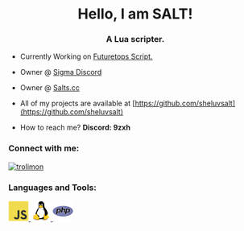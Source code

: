 <h1 align="center">Hello, I am SALT!</h1>
<h3 align="center">A Lua scripter.</h3>

- Currently Working on [Futuretops Script.](https://github.com/sheluvsalt/lol/blob/main/Futuretops.lua)

- Owner @ [Sigma Discord](https://discord.gg/aCXCcGwMkb)

- Owner @ [Salts.cc](https://https://salts.cc)


- All of my projects are available at [https://github.com/sheluvsalt](https://github.com/sheluvsalt)

- How to reach me? **Discord: 9zxh**

<h3 align="left">Connect with me:</h3>
<p align="left">
<a href="https://discord.gg/trolimon" target="blank"><img align="center" src="https://raw.githubusercontent.com/rahuldkjain/github-profile-readme-generator/master/src/images/icons/Social/discord.svg" alt="trolimon" height="30" width="40" /></a>
</p>

<h3 align="left">Languages and Tools:</h3>
<p align="left"> <a href="https://developer.mozilla.org/en-US/docs/Web/JavaScript" target="_blank" rel="noreferrer"> <img src="https://raw.githubusercontent.com/devicons/devicon/master/icons/javascript/javascript-original.svg" alt="javascript" width="40" height="40"/> </a> <a href="https://www.linux.org/" target="_blank" rel="noreferrer"> <img src="https://raw.githubusercontent.com/devicons/devicon/master/icons/linux/linux-original.svg" alt="linux" width="40" height="40"/> </a> <a href="https://www.php.net" target="_blank" rel="noreferrer"> <img src="https://raw.githubusercontent.com/devicons/devicon/master/icons/php/php-original.svg" alt="php" width="40" height="40"/> </a> </p>
